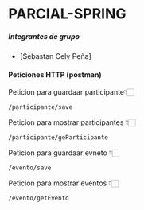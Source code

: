 # PARCIAL-SPRING

##### Integrantes de grupo
- [Sebastan Cely Peña]


#### Peticiones HTTP (postman)
Peticion para guardaar participante👇🏻

```bash
/participante/save
```
Peticion para mostrar participantes 👇🏻
```bash
/participante/geParticipante
```
Peticion para guardaar evneto 👇🏻

```bash
/evento/save
```
Peticion para mostrar eventos 👇🏻
```bash
/evento/getEvento
```
